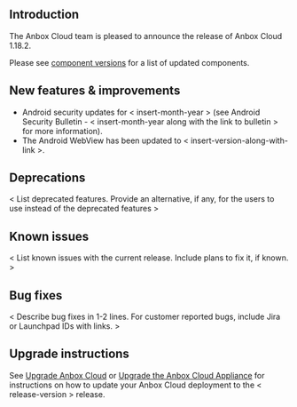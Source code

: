 ## Introduction

The Anbox Cloud team is pleased to announce the release of Anbox Cloud 1.18.2.

Please see [component versions](https://anbox-cloud.io/docs/component-versions) for a list of updated components.

## New features & improvements
* Android security updates for < insert-month-year > (see Android Security Bulletin - < insert-month-year along with the link to bulletin > for more information).
* The Android WebView has been updated to < insert-version-along-with-link >.

## Deprecations

< List deprecated features. Provide an alternative, if any, for the users to use instead of the deprecated features >

## Known issues

< List known issues with the current release. Include plans to fix it, if known. >

## Bug fixes

< Describe bug fixes in 1-2 lines. For customer reported bugs, include Jira or Launchpad IDs with links. >

## Upgrade instructions

See [Upgrade Anbox Cloud](https://anbox-cloud.io/docs/howto/update/upgrade-anbox) or [Upgrade the Anbox Cloud Appliance](https://anbox-cloud.io/docs/howto/update/upgrade-appliance) for instructions on how to update your Anbox Cloud deployment to the < release-version > release.
